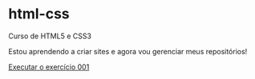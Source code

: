# html-css
 Curso de HTML5 e CSS3 

Estou aprendendo a criar sites e agora vou gerenciar meus repositórios!

<a href="https://nicolasteixeira21.github.io/html-css/exercicios/ex026/mq002/index.html">Executar o exercício 001</a>